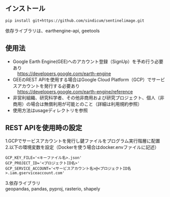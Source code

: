 ## インストール
```
pip install git+https://github.com/sindicum/sentinelimage.git
```
依存ライブラリは、earthengine-api, geetools

## 使用法
- Google Earth Engine(GEE)へのアカウント登録（SignUp）を予め行う必要あり  
&emsp;https://developers.google.com/earth-engine
- GEEのREST APIを使用する場合はGoogle Cloud Platform（GCP）でサービスアカウントを発行する必要あり  
&emsp;https://developers.google.com/earth-engine/reference
- 非営利組織、研究科学者、その他非商用および研究プロジェクト、個人（非商用）の場合は無償利用が可能とのこと（詳細は利用規約参照）
- 使用方法はusageディレクトリを参照

## REST APIを使用時の設定
1.GCPでサービスアカウントを発行し鍵ファイルをプログラム実行階層に配置  
2.以下の環境変数を設定（Dockerを使う場合はdocker.envファイルに記述）  
```
GCP_KEY_FILE='<キーファイル名>.json'
GCP_PROJECT_ID='<プロジェクトID名>'
GCP_SERVICE_ACCOUNT='<サービスアカウント名>@<プロジェクトID名>.iam.gserviceaccount.com'
```
3.依存ライブラリ  
geopandas, pandas, pyproj, rasterio, shapely